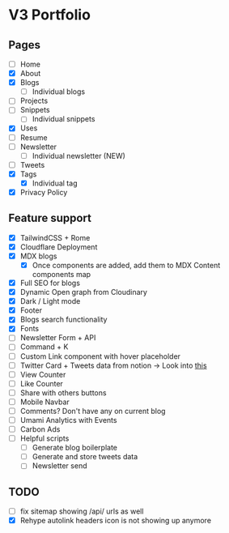 # V3 Portfolio

## Pages

- [ ] Home
- [x] About
- [x] Blogs
  - [ ] Individual blogs
- [ ] Projects
- [ ] Snippets
  - [ ] Individual snippets
- [x] Uses
- [ ] Resume
- [ ] Newsletter
  - [ ] Individual newsletter (NEW)
- [ ] Tweets
- [x] Tags
  - [x] Individual tag
- [x] Privacy Policy

## Feature support

- [x] TailwindCSS + Rome
- [x] Cloudflare Deployment
- [x] MDX blogs
  - [x] Once components are added, add them to MDX Content components map
- [x] Full SEO for blogs
- [x] Dynamic Open graph from Cloudinary
- [x] Dark / Light mode
- [x] Footer
- [x] Blogs search functionality
- [x] Fonts
- [ ] Newsletter Form + API
- [ ] Command + K
- [ ] Custom Link component with hover placeholder
- [ ] Twitter Card + Tweets data from notion -> Look into [this](https://github.com/astro-community/astro-embed/tree/main/packages/astro-embed-twitter#readme)
- [ ] View Counter
- [ ] Like Counter
- [ ] Share with others buttons
- [ ] Mobile Navbar
- [ ] Comments? Don't have any on current blog
- [ ] Umami Analytics with Events
- [ ] Carbon Ads
- [ ] Helpful scripts
  - [ ] Generate blog boilerplate
  - [ ] Generate and store tweets data
  - [ ] Newsletter send

## TODO
- [ ] fix sitemap showing /api/ urls as well
- [x] Rehype autolink headers icon is not showing up anymore